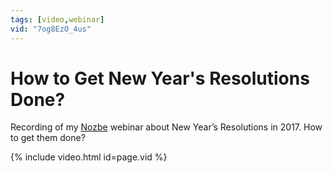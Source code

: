 ```yaml
---
tags: [video,webinar]
vid: "7og8EzO_4us"
---
```


# How to Get New Year's Resolutions Done?

Recording of my [Nozbe][n] webinar about New Year’s Resolutions in 2017. How to get them done?

{% include video.html id=page.vid %}

<!--More-->


[n]: https://nozbe.com/